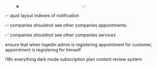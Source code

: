          ❌                             ✅

✅ ajust layout indexes of notification

✅ companies shouldnot see other companies appointments

✅ companies shouldnot see other companies services

ensure that when logedin admin is registering appointment for customer, appointment is registering for himself

i18n everything
dark mode
subscription plan content
review system

